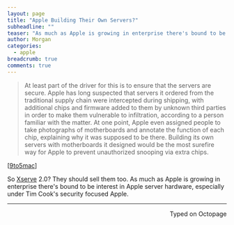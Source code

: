 ```yaml
---
layout: page
title: "Apple Building Their Own Servers?"
subheadline: ""
teaser: "As much as Apple is growing in enterprise there's bound to be interest in Apple server hardware, especially under Tim Cook's security focused Apple."
author: Morgan
categories:
  - apple
breadcrumb: true
comments: true
---
```


> At least part of the driver for this is to ensure that the servers are secure. Apple has long suspected that servers it ordered from the traditional supply chain were intercepted during shipping, with additional chips and firmware added to them by unknown third parties in order to make them vulnerable to infiltration, according to a person familiar with the matter. At one point, Apple even assigned people to take photographs of motherboards and annotate the function of each chip, explaining why it was supposed to be there. Building its own servers with motherboards it designed would be the most surefire way for Apple to prevent unauthorized snooping via extra chips.

[[9to5mac](http://9to5mac.com/2016/03/23/apple-cloud-infrastructure-servers-snooping/)]

So [Xserve](https://en.wikipedia.org/wiki/Xserve) 2.0? They should sell them too. As much as Apple is growing in enterprise there's bound to be interest in Apple server hardware, especially under Tim Cook's security focused Apple.

 ---
<p align="right">Typed on Octopage</p>
